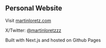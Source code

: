 ## Personal Website

Visit [martinloretz.com](martinloretz.com)

X/Twitter: [@martinloretzzz](https://twitter.com/martinloretzzz)

Built with Next.js and hosted on Github Pages

